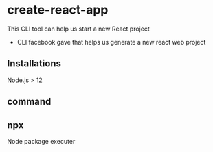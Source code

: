 # create-react-app

This CLI tool can help us start a new React project

- CLI facebook gave that helps us generate a new react web project

## Installations

Node.js > 12

## command

## npx

Node package executer

